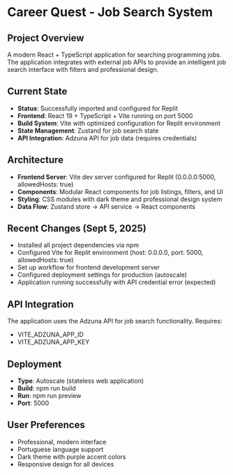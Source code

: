 # Career Quest - Job Search System

## Project Overview
A modern React + TypeScript application for searching programming jobs. The application integrates with external job APIs to provide an intelligent job search interface with filters and professional design.

## Current State
- **Status**: Successfully imported and configured for Replit
- **Frontend**: React 19 + TypeScript + Vite running on port 5000
- **Build System**: Vite with optimized configuration for Replit environment
- **State Management**: Zustand for job search state
- **API Integration**: Adzuna API for job data (requires credentials)

## Architecture
- **Frontend Server**: Vite dev server configured for Replit (0.0.0.0:5000, allowedHosts: true)
- **Components**: Modular React components for job listings, filters, and UI
- **Styling**: CSS modules with dark theme and professional design system
- **Data Flow**: Zustand store → API service → React components

## Recent Changes (Sept 5, 2025)
- Installed all project dependencies via npm
- Configured Vite for Replit environment (host: 0.0.0.0, port: 5000, allowedHosts: true)
- Set up workflow for frontend development server
- Configured deployment settings for production (autoscale)
- Application running successfully with API credential error (expected)

## API Integration
The application uses the Adzuna API for job search functionality. Requires:
- VITE_ADZUNA_APP_ID
- VITE_ADZUNA_APP_KEY

## Deployment
- **Type**: Autoscale (stateless web application)
- **Build**: npm run build
- **Run**: npm run preview
- **Port**: 5000

## User Preferences
- Professional, modern interface
- Portuguese language support
- Dark theme with purple accent colors
- Responsive design for all devices